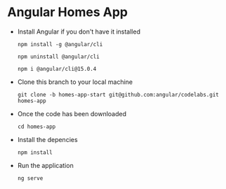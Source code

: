 # Angular Homes App
- Install Angular if you don't have it installed

  `npm install -g @angular/cli`

  `npm uninstall @angular/cli`

  `npm i @angular/cli@15.0.4`

- Clone this branch to your local machine

  `git clone -b homes-app-start git@github.com:angular/codelabs.git homes-app`

- Once the code has been downloaded

  `cd homes-app`

- Install the depencies

  `npm install` 

- Run the application 

  `ng serve`